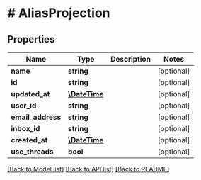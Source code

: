 # # AliasProjection

## Properties

Name | Type | Description | Notes
------------ | ------------- | ------------- | -------------
**name** | **string** |  | [optional] 
**id** | **string** |  | [optional] 
**updated_at** | [**\DateTime**](\DateTime) |  | [optional] 
**user_id** | **string** |  | [optional] 
**email_address** | **string** |  | [optional] 
**inbox_id** | **string** |  | [optional] 
**created_at** | [**\DateTime**](\DateTime) |  | [optional] 
**use_threads** | **bool** |  | [optional] 

[[Back to Model list]](../../README#documentation-for-models) [[Back to API list]](../../README#documentation-for-api-endpoints) [[Back to README]](../../README)


